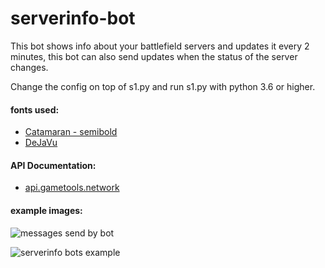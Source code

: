 # serverinfo-bot

This bot shows info about your battlefield servers and updates it every 2 minutes,
this bot can also send updates when the status of the server changes.

Change the config on top of s1.py and run s1.py with python 3.6 or higher.

#### fonts used:
- [Catamaran - semibold](https://fonts.google.com/specimen/Catamaran?preview.text=CQ&preview.text_type=custom)
- [DeJaVu](https://dejavu-fonts.github.io/)

#### API Documentation:
- [api.gametools.network](https://api.gametools.network/docs)

#### example images:
![messages send by bot](https://media.discordapp.net/attachments/722532776523464725/828958877071966267/unknown.png)

![serverinfo bots example](https://cdn.discordapp.com/attachments/722532776523464725/828955160336269332/unknown.png)

